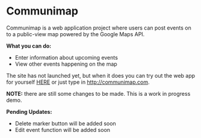 # Communimap
Communimap is a web application project where users can post events on to a public-view map powered by the Google Maps API. 

**What you can do:**
* Enter information about upcoming events
* View other events happening on the map

The site has not launched yet, but when it does you can try out the web app for yourself [HERE](http://communimap.com) or just type in http://communimap.com. 

**NOTE:** there are still some changes to be made. This is a work in progress demo. 

**Pending Updates:**
* Delete marker button will be added soon
* Edit event function will be added soon

